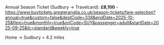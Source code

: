 Annual Season Ticket (Sudbury -> Travelcard): **£8,100** - https://www.buytickets.greateranglia.co.uk/season-tickets/fare-selection?annual=true&custom=false&destCode=338&endDate=2025-10-25&flexi=true&monthly=true&oriCode=SUY&passenger=adult&startDate=2025-09-25&tc=standard&weekly=true

Home -> Sudbury = 4.2 miles